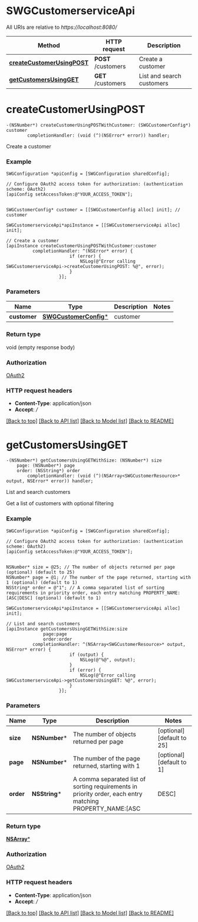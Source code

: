 # SWGCustomerserviceApi

All URIs are relative to *https://localhost:8080/*

Method | HTTP request | Description
------------- | ------------- | -------------
[**createCustomerUsingPOST**](SWGCustomerserviceApi.md#createcustomerusingpost) | **POST** /customers | Create a customer
[**getCustomersUsingGET**](SWGCustomerserviceApi.md#getcustomersusingget) | **GET** /customers | List and search customers


# **createCustomerUsingPOST**
```objc
-(NSNumber*) createCustomerUsingPOSTWithCustomer: (SWGCustomerConfig*) customer
        completionHandler: (void (^)(NSError* error)) handler;
```

Create a customer

### Example 
```objc
SWGConfiguration *apiConfig = [SWGConfiguration sharedConfig];

// Configure OAuth2 access token for authorization: (authentication scheme: OAuth2)
[apiConfig setAccessToken:@"YOUR_ACCESS_TOKEN"];


SWGCustomerConfig* customer = [[SWGCustomerConfig alloc] init]; // customer

SWGCustomerserviceApi*apiInstance = [[SWGCustomerserviceApi alloc] init];

// Create a customer
[apiInstance createCustomerUsingPOSTWithCustomer:customer
          completionHandler: ^(NSError* error) {
                        if (error) {
                            NSLog(@"Error calling SWGCustomerserviceApi->createCustomerUsingPOST: %@", error);
                        }
                    }];
```

### Parameters

Name | Type | Description  | Notes
------------- | ------------- | ------------- | -------------
 **customer** | [**SWGCustomerConfig***](SWGCustomerConfig*.md)| customer | 

### Return type

void (empty response body)

### Authorization

[OAuth2](../README.md#OAuth2)

### HTTP request headers

 - **Content-Type**: application/json
 - **Accept**: */*

[[Back to top]](#) [[Back to API list]](../README.md#documentation-for-api-endpoints) [[Back to Model list]](../README.md#documentation-for-models) [[Back to README]](../README.md)

# **getCustomersUsingGET**
```objc
-(NSNumber*) getCustomersUsingGETWithSize: (NSNumber*) size
    page: (NSNumber*) page
    order: (NSString*) order
        completionHandler: (void (^)(NSArray<SWGCustomerResource>* output, NSError* error)) handler;
```

List and search customers

Get a list of customers with optional filtering

### Example 
```objc
SWGConfiguration *apiConfig = [SWGConfiguration sharedConfig];

// Configure OAuth2 access token for authorization: (authentication scheme: OAuth2)
[apiConfig setAccessToken:@"YOUR_ACCESS_TOKEN"];


NSNumber* size = @25; // The number of objects returned per page (optional) (default to 25)
NSNumber* page = @1; // The number of the page returned, starting with 1 (optional) (default to 1)
NSString* order = @"1"; // A comma separated list of sorting requirements in priority order, each entry matching PROPERTY_NAME:[ASC|DESC] (optional) (default to 1)

SWGCustomerserviceApi*apiInstance = [[SWGCustomerserviceApi alloc] init];

// List and search customers
[apiInstance getCustomersUsingGETWithSize:size
              page:page
              order:order
          completionHandler: ^(NSArray<SWGCustomerResource>* output, NSError* error) {
                        if (output) {
                            NSLog(@"%@", output);
                        }
                        if (error) {
                            NSLog(@"Error calling SWGCustomerserviceApi->getCustomersUsingGET: %@", error);
                        }
                    }];
```

### Parameters

Name | Type | Description  | Notes
------------- | ------------- | ------------- | -------------
 **size** | **NSNumber***| The number of objects returned per page | [optional] [default to 25]
 **page** | **NSNumber***| The number of the page returned, starting with 1 | [optional] [default to 1]
 **order** | **NSString***| A comma separated list of sorting requirements in priority order, each entry matching PROPERTY_NAME:[ASC|DESC] | [optional] [default to 1]

### Return type

[**NSArray<SWGCustomerResource>***](SWGCustomerResource.md)

### Authorization

[OAuth2](../README.md#OAuth2)

### HTTP request headers

 - **Content-Type**: application/json
 - **Accept**: */*

[[Back to top]](#) [[Back to API list]](../README.md#documentation-for-api-endpoints) [[Back to Model list]](../README.md#documentation-for-models) [[Back to README]](../README.md)

